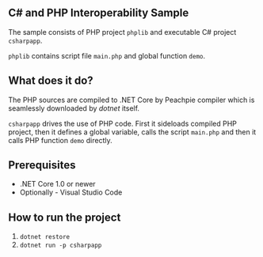 ## C# and PHP Interoperability Sample

The sample consists of PHP project `phplib` and executable C# project `csharpapp`.

`phplib` contains script file `main.php` and global function `demo`.

## What does it do?

The PHP sources are compiled to .NET Core by Peachpie compiler which is seamlessly downloaded by *dotnet* itself.

`csharpapp` drives the use of PHP code. First it sideloads compiled PHP project, then it defines a global variable, calls the script `main.php` and then it calls PHP function `demo` directly.   

## Prerequisites

- .NET Core 1.0 or newer
- Optionally - Visual Studio Code 

## How to run the project

1. `dotnet restore`
2. `dotnet run -p csharpapp`
